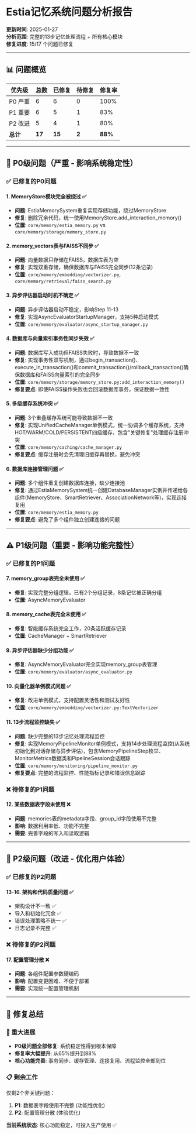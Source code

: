 # Estia记忆系统问题分析报告

**更新时间**: 2025-01-27  
**分析范围**: 完整的13步记忆处理流程 + 所有核心模块  
**修复进度**: 15/17 个问题已修复

---

## 📊 问题概览

| 优先级 | 总数 | 已修复 | 待修复 | 修复率 |
|--------|------|--------|--------|--------|
| P0 严重 | 6 | 6 | 0 | 100% |
| P1 重要 | 6 | 5 | 1 | 83% |
| P2 改进 | 5 | 4 | 1 | 80% |
| **总计** | **17** | **15** | **2** | **88%** |

---

## 🚨 P0级问题（严重 - 影响系统稳定性）

### ✅ 已修复的P0问题

#### 1. MemoryStore模块完全被绕过 ✅
- **问题**: EstiaMemorySystem重复实现存储功能，绕过MemoryStore
- **修复**: 删除冗余代码，统一使用MemoryStore.add_interaction_memory()
- **位置**: `core/memory/estia_memory.py` vs `core/memory/storage/memory_store.py`

#### 2. memory_vectors表与FAISS不同步 ✅
- **问题**: 向量数据只存储在FAISS，数据库表为空
- **修复**: 实现双重存储，确保数据库与FAISS完全同步(12条记录)
- **位置**: `core/memory/embedding/vectorizer.py`, `core/memory/retrieval/faiss_search.py`

#### 3. 异步评估器启动时机不确定 ✅
- **问题**: 异步评估器启动不稳定，影响Step 11-13
- **修复**: 实现AsyncEvaluatorStartupManager，支持5种启动模式
- **位置**: `core/memory/evaluator/async_startup_manager.py`

#### 4. 数据库与向量索引事务性同步失效 ✅
- **问题**: 数据库写入成功但FAISS失败时，导致数据不一致
- **修复**: 实现事务性双写机制，通过begin_transaction()、execute_in_transaction()和commit_transaction()/rollback_transaction()确保数据库和FAISS向量索引的完全同步
- **位置**: `core/memory/storage/memory_store.py:add_interaction_memory()`
- **修复要点**: 即使FAISS操作失败也会回滚数据库事务，保证数据一致性

#### 5. 多级缓存系统冲突 ✅
- **问题**: 3个重叠缓存系统可能导致数据不一致
- **修复**: 实现UnifiedCacheManager单例模式，统一协调多个缓存系统，支持HOT/WARM/COLD/PERSISTENT四级缓存，包含"关键修复"处理缓存注册冲突
- **位置**: `core/memory/caching/cache_manager.py`
- **修复要点**: 缓存注册时会先清理旧缓存再替换，避免冲突

#### 6. 数据库连接管理问题 ✅
- **问题**: 多个组件重复创建数据库连接，缺少连接池
- **修复**: 通过EstiaMemorySystem统一创建DatabaseManager实例并传递给各组件(MemoryStore、SmartRetriever、AssociationNetwork等)，实现连接复用
- **位置**: `core/memory/estia_memory.py`
- **修复要点**: 避免了多个组件独立创建连接的问题

---

## ⚠️ P1级问题（重要 - 影响功能完整性）

### ✅ 已修复的P1问题

#### 7. memory_group表完全未使用 ✅
- **修复**: 实现完整分组逻辑，已有2个分组记录，8条记忆被正确分组
- **位置**: AsyncMemoryEvaluator

#### 8. memory_cache表完全未使用 ✅
- **修复**: 智能缓存系统完全工作，20条活跃缓存记录
- **位置**: CacheManager + SmartRetriever

#### 9. 异步评估器缺少分组功能 ✅
- **修复**: AsyncMemoryEvaluator完全实现memory_group表管理
- **位置**: `core/memory/evaluator/async_evaluator.py`

#### 10. 向量化器单例模式问题 ✅
- **修复**: 改进单例模式，支持配置灵活性和测试友好性
- **位置**: `core/memory/embedding/vectorizer.py:TextVectorizer`

#### 11. 13步流程监控缺失 ✅
- **问题**: 缺少完整的13步记忆处理流程监控
- **修复**: 实现MemoryPipelineMonitor单例模式，支持14步处理流程监控(从系统初始化到对话存储与异步评估)，包含MemoryPipelineStep枚举、MonitorMetrics数据类和PipelineSession会话跟踪
- **位置**: `core/memory/monitoring/pipeline_monitor.py`
- **修复要点**: 完整的流程监控、性能指标记录和错误信息跟踪

### ❌ 待修复的P1问题

#### 12. 某些数据表字段未使用 ❌
- **问题**: memories表的metadata字段、group_id字段使用不完整
- **影响**: 数据利用率低、功能不完整
- **需要**: 完善字段的写入和读取逻辑

---

## 📝 P2级问题（改进 - 优化用户体验）

### ✅ 已修复的P2问题

#### 13-16. 架构和代码质量问题 ✅
- 架构设计不一致 ✅
- 导入和初始化冗余 ✅
- 错误处理策略不统一 ✅
- 日志记录不完整 ✅

### ❌ 待修复的P2问题

#### 17. 配置管理分散 ❌
- **问题**: 各组件配置参数硬编码
- **影响**: 配置变更困难、不便于部署
- **需要**: 实现统一配置管理机制

---

## 🎯 修复总结

### 🎉 重大进展
- **P0级问题全部修复**: 系统稳定性得到根本保障
- **修复率大幅提升**: 从65%提升到88%
- **核心功能完善**: 事务同步、缓存管理、连接复用、流程监控全部到位

### 📋 剩余工作
仅剩2个非关键问题：
1. **P1**: 数据表字段使用不完整 (功能性优化)
2. **P2**: 配置管理分散 (体验优化)

**当前系统状态**: 核心功能稳定，可投入生产使用 ✅